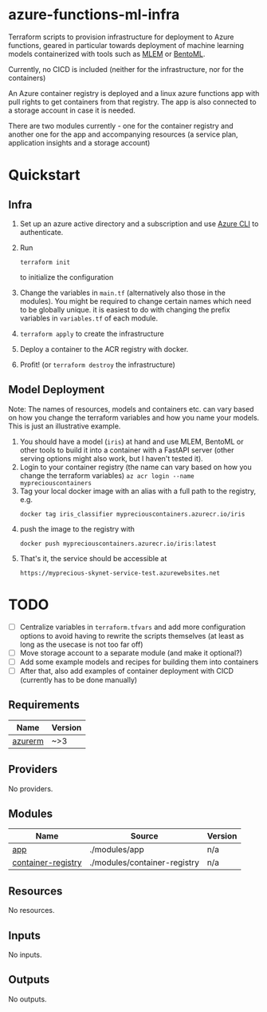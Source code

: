 # azure-functions-ml-infra
Terraform scripts to provision infrastructure for deployment to Azure functions, geared
in particular towards deployment of machine learning models containerized with tools
such as [MLEM](https://mlem.ai/) or [BentoML](https://www.bentoml.com/).

Currently, no CICD is included (neither for the infrastructure, nor for the containers)

An Azure container registry is deployed and a linux azure functions app with pull rights
to get containers from that registry. The app is also connected to a storage account in
case it is needed.

There are two modules currently - one for the container registry and another one for the
app and accompanying resources (a service plan, application insights and a storage account)
# Quickstart

## Infra

1. Set up an azure active directory and a subscription and use [Azure CLI](https://docs.microsoft.com/en-us/cli/azure/) to authenticate.

2. Run
    ```
    terraform init
    ```
    to initialize the configuration

3. Change the variables in `main.tf` (alternatively also those in the modules). You might be required to change certain names which need to be globally unique. it is easiest to do with changing the prefix variables in `variables.tf` of each module.

4. ``terraform apply`` to create the infrastructure
5. Deploy a container to the ACR registry with docker.
6. Profit! (or ``terraform destroy`` the infrastructure)

## Model Deployment

Note: The names of resources, models and containers etc. can vary based on how you change the terraform variables and how you name your models. This is just an illustrative example.

1. You should have a model (`iris`) at hand and use MLEM, BentoML or other tools to build it into a container with a FastAPI server (other serving options might also work, but I haven't tested it).
2. Login to your container registry (the name can vary based on how you change the terraform variables)
    ``az acr login --name mypreciouscontainers``
3. Tag your local docker image with an alias with a full path to the registry, e.g.
    ```
    docker tag iris_classifier mypreciouscontainers.azurecr.io/iris
    ```
3. push the image to the registry with
    ```
    docker push mypreciouscontainers.azurecr.io/iris:latest
    ```
4. That's it, the service should be accessible at 
    ```
    https://myprecious-skynet-service-test.azurewebsites.net
    ```
    

# TODO
- [ ] Centralize variables in `terraform.tfvars` and add more configuration options to avoid having to rewrite the scripts themselves (at least as long as the usecase is not too far off)
- [ ] Move storage account to a separate module (and make it optional?)
- [ ] Add some example models and recipes for building them into containers
- [ ] After that, also add examples of container deployment with CICD (currently has to be done manually)

<!-- BEGIN_TF_DOCS -->
## Requirements

| Name | Version |
|------|---------|
| <a name="requirement_azurerm"></a> [azurerm](#requirement\_azurerm) | ~>3 |

## Providers

No providers.

## Modules

| Name | Source | Version |
|------|--------|---------|
| <a name="module_app"></a> [app](#module\_app) | ./modules/app | n/a |
| <a name="module_container-registry"></a> [container-registry](#module\_container-registry) | ./modules/container-registry | n/a |

## Resources

No resources.

## Inputs

No inputs.

## Outputs

No outputs.
<!-- END_TF_DOCS -->
